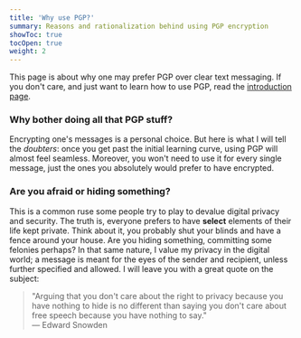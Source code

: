 ```yaml
---
title: 'Why use PGP?'
summary: Reasons and rationalization behind using PGP encryption
showToc: true
tocOpen: true
weight: 2
---
```


This page is about why one may prefer PGP over clear text messaging. If you don't care, and just want to learn how to use PGP, read the [introduction page](/pgp/first_post).

### Why bother doing all that PGP stuff?
Encrypting one's messages is a personal choice. But here is what I will tell the *doubters*: once you get past the initial learning curve, using PGP will almost feel seamless. Moreover, you won't need to use it for every single message, just the ones you absolutely would prefer to have encrypted.

### Are you afraid or hiding something?
This is a common ruse some people try to play to devalue digital privacy and security. The truth is, everyone prefers to have **select** elements of their life kept private. Think about it, you probably shut your blinds and have a fence around your house. Are you hiding something, committing some felonies perhaps? In that same nature, I value my privacy in the digital world; a message is meant for the eyes of the sender and recipient, unless further specified and allowed. I will leave you with a great quote on the subject:
> "Arguing that you don't care about the right to privacy because you have nothing to hide is no different than saying you don't care about free speech because you have nothing to say."\
> — Edward Snowden

